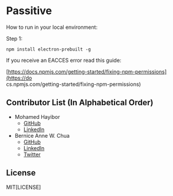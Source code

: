 # Passitive

How to run in your local environment:

Step 1:

`npm install electron-prebuilt -g`

If you receive an EACCES error read this guide:  
   
  [https://docs.npmjs.com/getting-started/fixing-npm-permissions](https://do  
  cs.npmjs.com/getting-started/fixing-npm-permissions)
  

## Contributor List (In Alphabetical Order)
- Mohamed Hayibor
  - [GitHub](https://github.com/mohamedhayibor)
  - [LinkedIn](https://www.linkedin.com/in/mohamedhayibor)
- Bernice Anne W. Chua
  - [GitHub](https://github.com/BerniceChua)
  - [LinkedIn](https://linkedin.com/in/bernicechua415)
  - [Twitter](https://twitter.com/ChuaBernice)

License
----

MIT[LICENSE]